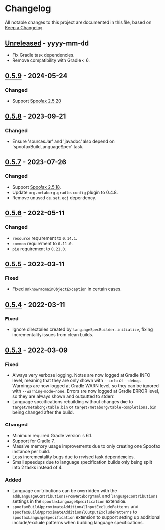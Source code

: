 # Changelog
All notable changes to this project are documented in this file, based on [Keep a Changelog](https://keepachangelog.com/en/1.1.0/).


## [Unreleased] - yyyy-mm-dd
- Fix Gradle task dependencies.
- Remove compatibility with Gradle < 6.


## [0.5.9] - 2024-05-24
### Changed
- Support [Spoofax 2.5.20](https://spoofax.dev/release/note/2.5.20/)


## [0.5.8] - 2023-09-21
### Changed
- Ensure 'sourcesJar' and 'javadoc' also depend on 'spoofaxBuildLanguageSpec' task.


## [0.5.7] - 2023-07-26
### Changed
- Support [Spoofax 2.5.18](https://spoofax.dev/release/note/2.5.18/).
- Update `org.metaborg.gradle.config` plugin to 0.4.8.
- Remove unused `de.set.ecj` dependency.


## [0.5.6] - 2022-05-11
### Changed
- `resource` requirement to `0.14.1`.
- `common` requirement to `0.11.0`.
- `pie` requirement to `0.21.0`.


## [0.5.5] - 2022-03-11
### Fixed
- Fixed `UnknownDomainObjectException` in certain cases.


## [0.5.4] - 2022-03-11
### Fixed
- Ignore directories created by `languageSpecBuilder.initialize`, fixing incrementality issues from clean builds.


## [0.5.3] - 2022-03-09
### Fixed
- Always very verbose logging. Notes are now logged at Gradle INFO level, meaning that they are only shown with `--info` or `--debug`. Warnings are now logged at Gradle WARN level, so they can be ignored with `--warning-mode=none`. Errors are now logged at Gradle ERROR level, so they are always shown and outputted to stderr.
- Language specifications rebuilding without changes due to `target/metaborg/table.bin` or `target/metaborg/table-completions.bin` being changed after the build.

### Changed
- Minimum required Gradle version is 6.1.
- Support for Gradle 7.
- Massive memory usage improvements due to only creating one Spoofax instance per build.
- Less incrementality bugs due to revised task dependencies.
- Small speedups due to language specification builds only being split into 2 tasks instead of 4.

### Added
- Language contributions can be overridden with the `addLanguageContributionsFromMetaborgYaml` and `languageContributions` settings in the `spoofaxLanguageSpecification` extension.
- `spoofaxBuildApproximateAdditionalInputExcludePatterns` and `spoofaxBuildApproximateAdditionalOutputExcludePatterns` to `spoofaxLanguageSpecification` extension to support setting up additional include/exclude patterns when building language specifications.


[Unreleased]: https://github.com/metaborg/spoofax.gradle/compare/release-0.5.9...HEAD
[0.5.9]: https://github.com/metaborg/spoofax.gradle/compare/release-0.5.8...release-0.5.9
[0.5.8]: https://github.com/metaborg/spoofax.gradle/compare/release-0.5.7...release-0.5.8
[0.5.7]: https://github.com/metaborg/spoofax.gradle/compare/release-0.5.6...release-0.5.7
[0.5.6]: https://github.com/metaborg/spoofax.gradle/compare/release-0.5.5...release-0.5.6
[0.5.5]: https://github.com/metaborg/spoofax.gradle/compare/release-0.5.4...release-0.5.5
[0.5.4]: https://github.com/metaborg/spoofax.gradle/compare/release-0.5.3...release-0.5.4
[0.5.3]: https://github.com/metaborg/spoofax.gradle/compare/release-0.5.2...release-0.5.3
